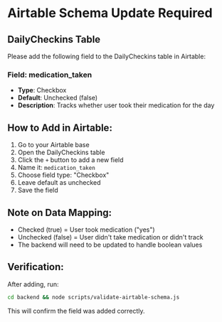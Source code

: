 # Airtable Schema Update Required

## DailyCheckins Table

Please add the following field to the DailyCheckins table in Airtable:

### Field: medication_taken
- **Type**: Checkbox
- **Default**: Unchecked (false)
- **Description**: Tracks whether user took their medication for the day

## How to Add in Airtable:

1. Go to your Airtable base
2. Open the DailyCheckins table
3. Click the `+` button to add a new field
4. Name it: `medication_taken`
5. Choose field type: "Checkbox"
6. Leave default as unchecked
7. Save the field

## Note on Data Mapping:
- Checked (true) = User took medication ("yes")
- Unchecked (false) = User didn't take medication or didn't track
- The backend will need to be updated to handle boolean values

## Verification:

After adding, run:
```bash
cd backend && node scripts/validate-airtable-schema.js
```

This will confirm the field was added correctly.